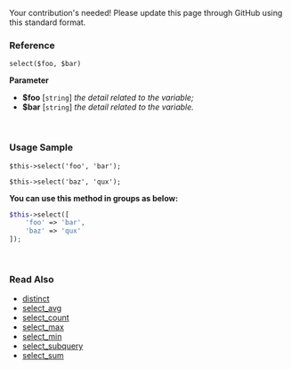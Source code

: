 Your contribution's needed!
Please update this page through GitHub using this standard format.

### Reference
`select($foo, $bar)`

**Parameter**
* **$foo** [`string`] *the detail related to the variable;*
* **$bar** [`string`] *the detail related to the variable.*

&nbsp;

### Usage Sample
`$this->select('foo', 'bar');`

`$this->select('baz', 'qux');`

**You can use this method in groups as below:**
```php
$this->select([
    'foo' => 'bar',
    'baz' => 'qux'
]);
```

&nbsp;

### Read Also
* [distinct](./distinct)
* [select_avg](./select_avg)
* [select_count](./select_count)
* [select_max](./select_max)
* [select_min](./select_min)
* [select_subquery](./select_subquery)
* [select_sum](./select_sum)
